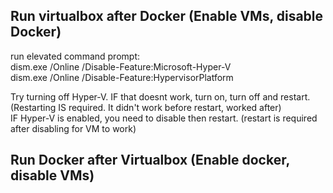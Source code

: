 Run virtualbox after Docker (Enable VMs, disable Docker)
---------------------------
run elevated command prompt:  
	dism.exe /Online /Disable-Feature:Microsoft-Hyper-V  
    dism.exe /Online /Disable-Feature:HypervisorPlatform

Try turning off Hyper-V. IF that doesnt work, turn on, turn off and restart. (Restarting IS required. It didn't work before restart, worked after)  
IF Hyper-V is enabled, you need to disable then restart. (restart is required after disabling for VM to work)

Run Docker after Virtualbox (Enable docker, disable VMs)
--------------------------------------------------------